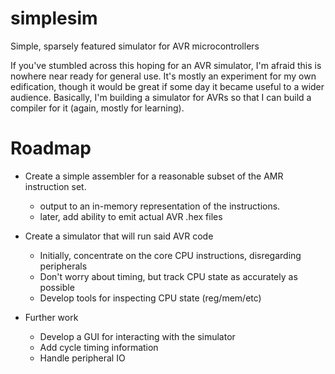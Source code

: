 # simplesim
Simple, sparsely featured simulator for AVR microcontrollers

If you've stumbled across this hoping for an AVR simulator, I'm afraid this is nowhere near ready for general use. It's mostly an experiment for my own edification, though it would be great if some day it became useful to a wider audience. Basically, I'm building a simulator for AVRs so that I can build a compiler for it (again, mostly for learning).

Roadmap
=======

* Create a simple assembler for a reasonable subset of the AMR instruction set.
  * output to an in-memory representation of the instructions.
  * later, add ability to emit actual AVR .hex files
  
* Create a simulator that will run said AVR code
  * Initially, concentrate on the core CPU instructions, disregarding peripherals
  * Don't worry about timing, but track CPU state as accurately as possible
  * Develop tools for inspecting CPU state (reg/mem/etc)
  
* Further work
  * Develop a GUI for interacting with the simulator
  * Add cycle timing information
  * Handle peripheral IO
